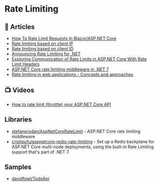 # Rate Limiting

## 📕 Articles
- [How To Rate Limit Requests In Blazor/ASP.NET Core](https://www.cloudsavvyit.com/12306/how-to-rate-limit-requests-in-blazor-asp-net-core/)
- [Rate limiting based on client IP](https://riptutorial.com/asp-net-core/example/18611/rate-limiting-based-on-client-ip)
- [Rate limiting based on client ID](https://riptutorial.com/asp-net-core/example/18612/rate-limiting-based-on-client-id)
- [Announcing Rate Limiting for .NET](https://devblogs.microsoft.com/dotnet/announcing-rate-limiting-for-dotnet/)
- [Exploring Communication of Rate Limits in ASP.NET Core With Rate Limit Headers](https://www.tpeczek.com/2022/07/exploring-communication-of-rate-limits.html)
- [ASP.NET Core rate limiting middleware in .NET 7](https://blog.maartenballiauw.be/post/2022/09/26/aspnet-core-rate-limiting-middleware.html)
- [Rate limiting in web applications - Concepts and approaches](https://blog.maartenballiauw.be/post/2022/10/03/rate-limiting-web-applications-concepts-approaches.html)
## 📺 Videos
- [How to rate limit (throttle) your ASP.NET Core API](https://www.youtube.com/watch?v=GQAgh_z1rHY)

## Libraries
- [stefanprodan/AspNetCoreRateLimit](https://github.com/stefanprodan/AspNetCoreRateLimit) - ASP.NET Core rate limiting middleware
- [cristipufu/aspnetcore-redis-rate-limiting](https://github.com/cristipufu/aspnetcore-redis-rate-limiting) - Set up a Redis backplane for ASP.NET Core multi-node deployments, using the built-in Rate Limiting support that's part of .NET 7.

## Samples
- [davidfowl/TodoApi](https://github.com/davidfowl/TodoApi)